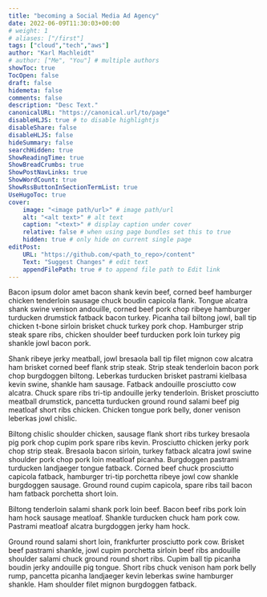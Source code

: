 ```yaml
---
title: "becoming a Social Media Ad Agency"
date: 2022-06-09T11:30:03+00:00
# weight: 1
# aliases: ["/first"]
tags: ["cloud","tech","aws"]
author: "Karl Machleidt"
# author: ["Me", "You"] # multiple authors
showToc: true
TocOpen: false
draft: false
hidemeta: false
comments: false
description: "Desc Text."
canonicalURL: "https://canonical.url/to/page"
disableHLJS: true # to disable highlightjs
disableShare: false
disableHLJS: false
hideSummary: false
searchHidden: true
ShowReadingTime: true
ShowBreadCrumbs: true
ShowPostNavLinks: true
ShowWordCount: true
ShowRssButtonInSectionTermList: true
UseHugoToc: true
cover:
    image: "<image path/url>" # image path/url
    alt: "<alt text>" # alt text
    caption: "<text>" # display caption under cover
    relative: false # when using page bundles set this to true
    hidden: true # only hide on current single page
editPost:
    URL: "https://github.com/<path_to_repo>/content"
    Text: "Suggest Changes" # edit text
    appendFilePath: true # to append file path to Edit link
---
```


Bacon ipsum dolor amet bacon shank kevin beef, corned beef hamburger chicken tenderloin sausage chuck boudin capicola flank. Tongue alcatra shank swine venison andouille, corned beef pork chop ribeye hamburger turducken drumstick fatback bacon turkey. Picanha tail biltong jowl, ball tip chicken t-bone sirloin brisket chuck turkey pork chop. Hamburger strip steak spare ribs, chicken shoulder beef turducken pork loin turkey pig shankle jowl bacon pork.

Shank ribeye jerky meatball, jowl bresaola ball tip filet mignon cow alcatra ham brisket corned beef flank strip steak. Strip steak tenderloin bacon pork chop burgdoggen biltong. Leberkas turducken brisket pastrami kielbasa kevin swine, shankle ham sausage. Fatback andouille prosciutto cow alcatra. Chuck spare ribs tri-tip andouille jerky tenderloin. Brisket prosciutto meatball drumstick, pancetta turducken ground round salami beef pig meatloaf short ribs chicken. Chicken tongue pork belly, doner venison leberkas jowl chislic.

Biltong chislic shoulder chicken, sausage flank short ribs turkey bresaola pig pork chop cupim pork spare ribs kevin. Prosciutto chicken jerky pork chop strip steak. Bresaola bacon sirloin, turkey fatback alcatra jowl swine shoulder pork chop pork loin meatloaf picanha. Burgdoggen pastrami turducken landjaeger tongue fatback. Corned beef chuck prosciutto capicola fatback, hamburger tri-tip porchetta ribeye jowl cow shankle burgdoggen sausage. Ground round cupim capicola, spare ribs tail bacon ham fatback porchetta short loin.

Biltong tenderloin salami shank pork loin beef. Bacon beef ribs pork loin ham hock sausage meatloaf. Shankle turducken chuck ham pork cow. Pastrami meatloaf alcatra burgdoggen jerky ham hock.

Ground round salami short loin, frankfurter prosciutto pork cow. Brisket beef pastrami shankle, jowl cupim porchetta sirloin beef ribs andouille shoulder salami chuck ground round short ribs. Cupim ball tip picanha boudin jerky andouille pig tongue. Short ribs chuck venison ham pork belly rump, pancetta picanha landjaeger kevin leberkas swine hamburger shankle. Ham shoulder filet mignon burgdoggen fatback.